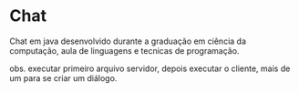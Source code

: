 # Chat 
Chat em java desenvolvido durante a graduação em ciência da computação, aula de linguagens e tecnicas de programação.

obs. executar primeiro arquivo servidor, depois executar o cliente, mais de um para se criar um diálogo.
